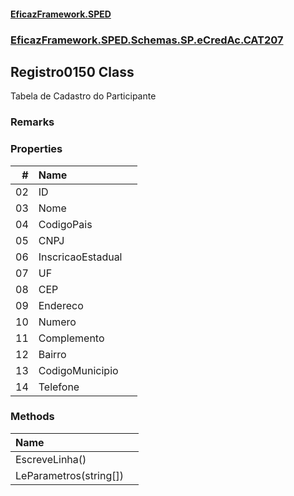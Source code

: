 #### [EficazFramework.SPED](EficazFrameworkSPED.md 'EficazFramework SPED')
### [EficazFramework.SPED.Schemas.SP.eCredAc.CAT207](EficazFramework.SPED.Schemas.SP.eCredAc.CAT207.md 'EficazFramework.SPED.Schemas.SP.eCredAc.CAT207')

## Registro0150 Class

Tabela de Cadastro do Participante

### Remarks
### Properties

| # | Name | |
| ---: | :--- | :--- |
| 02 | ID |  |
| 03 | Nome |  |
| 04 | CodigoPais |  |
| 05 | CNPJ |  |
| 06 | InscricaoEstadual |  |
| 07 | UF |  |
| 08 | CEP |  |
| 09 | Endereco |  |
| 10 | Numero |  |
| 11 | Complemento |  |
| 12 | Bairro |  |
| 13 | CodigoMunicipio |  |
| 14 | Telefone |  |
### Methods

| Name | |
| :--- | :--- |
| EscreveLinha() |  |
| LeParametros(string[]) |  |
